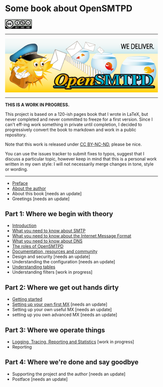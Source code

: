 # Some book about OpenSMTPD

<img src="src/images/cc-by-nc-nd-88x31.png" />

<hr />

<center>
    <img src="src/images/opensmtpd.png" />
</center>

<hr />

**THIS IS A WORK IN PROGRESS.**

This project is based on a 120-ish pages book that I wrote in LaTeX,
but never completed and  never committed to freeze for a first version.
Since I can't eff-ing work something in private until completion,
I decided to progressively convert the book to markdown and work in a public repository.

Note that this work is released under [CC BY-NC-ND](https://creativecommons.org/licenses/by-nc-nd/4.0/), please be nice.

You can use the issues tracker to submit fixes to typos,
suggest that I discuss a particular topic,
however keep in mind that this is a personal work written in my own style:
I will not necessarily merge changes in tone, style or wording.

<hr />

- [Preface](src/chapters/0001_Preface.md)
- [About the author](src/chapters/0002_About_the_author.md)
- About this book [needs an update]
- Greetings [needs an update]


## Part 1: Where we begin with theory
- [Introduction](src/chapters/1010_Introduction.md)
- [What you need to know about SMTP](src/chapters/1020_What_you_need_to_know_about_SMTP.md)
- [What you need to know about the Internet Message Format](src/chapters/1021_What_you_need_to_know_about_IMF.md)
- [What you need to know about DNS](src/chapters/1022_What_you_need_to_know_about_DNS.md)
- [The roles of OpenSMTPD](src/chapters/1030_The_roles_of_OpenSMTPD.md)
- [Documentation, resources and community](src/chapters/1040_Documentation_resources_and_community.md)
- Design and security [needs an update]
- Understanding the configuration [needs an update]
- [Understanding tables](src/chapters/1070_Understanding_tables.md)
- Understanding filters [work in progress]


## Part 2: Where we get out hands dirty
- [Getting started](src/chapters/2000_Getting_started.md)
- [Setting up your own first MX](src/chapters/2001_Setting_up_your_own_first_MX.md) [needs an update]
- Setting up your own useful MX [needs an update]
- setting up you own advanced MX [needs an update]


## Part 3: Where we operate things
- [Logging, Tracing, Reporting and Statistics](src/chapters/3000_logging_tracing_reporting_statistics.md) [work in progress]
- Reporting


## Part 4: Where we're done and say goodbye
- Supporting the project and the author [needs an update]
- Postface [needs an update]
